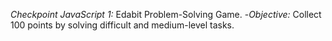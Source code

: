 *Checkpoint JavaScript 1:* Edabit Problem-Solving Game.
-*Objective:* Collect 100 points by solving difficult and medium-level tasks.
